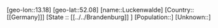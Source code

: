 ﻿---
location: [52.08,13.18]
mapzoom: [7,12] 
mapmarker: city 
type: City
tags:
- geo/City


SpocWebEntityId: 32124
isDeleted: false
confidential: public

---
[geo-lon::13.18]
[geo-lat::52.08]
[name::Luckenwalde]
[Country::[[Germany]]]
[State :: [[../../Brandenburg]] ]
[Population::]
[Unknown::]

